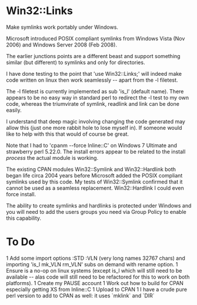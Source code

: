 # Win32::Links

Make symlinks work portably under Windows.

Microsoft introduced POSIX compliant symlinks from Windows Vista (Nov 2006) and Windows Server 2008 (Feb 2008).

The earlier junctions points are a different beast and support something similar (but different) to symlinks and only for directories.

I have done testing to the point that 'use Win32::Links;' will indeed make code written on linux then work seamlessly -- apart from the -l filetest.

The -l filetest is currently implemented as sub 'is_l' (default name). There appears to be no easy way in standard perl to redirect the -l test to my own code, whereas the triumvirate of symlink, readlink and link can be done easily.

I understand that deep magic involving changing the code generated may allow this (just one more rabbit hole to lose myself in). If someone would like to help with this that would of course be great.

Note that I had to 'cpanm --force Inline::C' on Windows 7 Ultimate and strawberry perl 5.22.0. The install errors appear to be related to the install *process* the actual module is working.

The existing CPAN modules Win32::Symlink and Win32::Hardlink both began life circa 2004 years before Microsoft added the POSIX compliant symlinks used by this code. My tests of Win32::Symlink confirmed that it cannot be used as a seamless replacement. Win32::Hardlink I could even force install.

The ability to create symlinks and hardlinks is protected under Windows and you will need to add the users groups you need via Group Policy to enable this capability.

To Do
=====

1 Add some import options :STD :VLN (very long names 32767 chars) and importing 'is_l mk_VLN rm_VLN' subs on demand with rename option.
1 Ensure is a no-op on linux systems (except is_l which will still need to be available -- alas code will still need to be refactored for this to work on both platforms).
1 Create my PAUSE account
1 Work out how to build for CPAN especially getting XS from Inline::C
1 Upload to CPAN
1 I have a crude pure perl version to add to CPAN as well: it uses \`mklink\` and \`DIR\`

